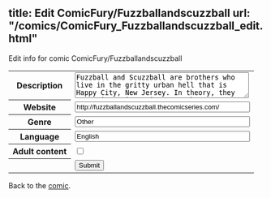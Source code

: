 title: Edit ComicFury/Fuzzballandscuzzball
url: "/comics/ComicFury_Fuzzballandscuzzball_edit.html"
---
Edit info for comic ComicFury/Fuzzballandscuzzball

<form name="comic" action="http://gaepostmail.appspot.com/comic/" method="post">
<table class="comicinfo">
<tr>
<th>Description</th><td><textarea name="description" cols="40" rows="3">Fuzzball and Scuzzball are brothers who live in the gritty urban hell that is Happy City, New Jersey. In theory, they are private investigators. These are their wacky misadventures.</textarea></td>
</tr>
<tr>
<th>Website</th><td><input type="text" name="url" value="http://fuzzballandscuzzball.thecomicseries.com/" size="40"/></td>
</tr>
<tr>
<th>Genre</th><td><input type="text" name="genre" value="Other" size="40"/></td>
</tr>
<tr>
<th>Language</th><td><input type="text" name="language" value="English" size="40"/></td>
</tr>
<tr>
<th>Adult content</th><td><input type="checkbox" name="adult" value="adult" /></td>
</tr>
<tr>
<th></th><td>
<input type="hidden" name="comic" value="ComicFury_Fuzzballandscuzzball" />
<input type="submit" name="submit" value="Submit" />
</td>
</tr>
</table>
</form>

Back to the [comic](ComicFury_Fuzzballandscuzzball.html).

